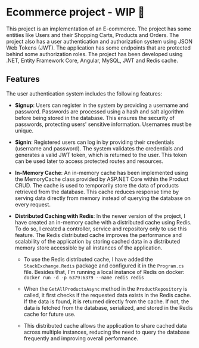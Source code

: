 # Ecommerce project - WIP 🤑

This project is an implementation of an E-commerce. The project has some entities like Users and their Shopping Carts, Products and Orders. The project also has a user authentication and authorization system using JSON Web Tokens (JWT). The application has some endpoints that are protected behind some authorization roles. The project has been developed using .NET, Entity Framework Core, Angular, MySQL, JWT and Redis cache.

## Features

The user authentication system includes the following features:

- **Signup**: Users can register in the system by providing a username and password. Passwords are processed using a hash and salt algorithm before being stored in the database. This ensures the security of passwords, protecting users' sensitive information. Usernames must be unique.

- **Signin**: Registered users can log in by providing their credentials (username and password). The system validates the credentials and generates a valid JWT token, which is returned to the user. This token can be used later to access protected routes and resources.

- **In-Memory Cache**: An in-memory cache has been implemented using the MemoryCache class provided by ASP.NET Core within the Product CRUD. The cache is used to temporarily store the data of products retrieved from the database. This cache reduces response time by serving data directly from memory instead of querying the database on every request.

- **Distributed Caching with Redis**: In the newer version of the project, I have created an in-memory cache with a distributed cache using Redis. To do so, I created a controller, service and repository only to use this feature. The Redis distributed cache improves the performance and scalability of the application by storing cached data in a distributed memory store accessible by all instances of the application. 

    - To use the Redis distributed cache, I have added the `StackExchange.Redis` package and configured it in the `Program.cs` file. Besides that, I'm running a local instance of Redis on docker: ```docker run -d -p 6379:6379 --name redis redis```

    - When the `GetAllProductsAsync` method in the `ProductRepository` is called, it first checks if the requested data exists in the Redis cache. If the data is found, it is returned directly from the cache. If not, the data is fetched from the database, serialized, and stored in the Redis cache for future use.

    - This distributed cache allows the application to share cached data across multiple instances, reducing the need to query the database frequently and improving overall performance.
